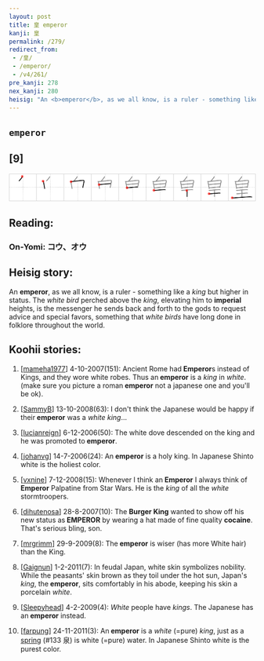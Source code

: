 ```yaml
---
layout: post
title: 皇 emperor
kanji: 皇
permalink: /279/
redirect_from:
 - /皇/
 - /emperor/
 - /v4/261/
pre_kanji: 278
nex_kanji: 280
heisig: "An <b>emperor</b>, as we all know, is a ruler - something like a <i>king</i> but higher in status. The <i>white bird</i> perched above the <i>king</i>, elevating him to <b>imperial</b> heights, is the messenger he sends back and forth to the gods to request advice and special favors, something that <i>white birds</i> have long done in folklore throughout the world."
---
```


## `emperor`

## [9]

<div class="stroke"><img src="../images/E79A87.png" /></div>

## Reading:

### On-Yomi: コウ、オウ

## Heisig story:

An <b>emperor</b>, as we all know, is a ruler - something like a <i>king</i> but higher in status. The <i>white bird</i> perched above the <i>king</i>, elevating him to <b>imperial</b> heights, is the messenger he sends back and forth to the gods to request advice and special favors, something that <i>white birds</i> have long done in folklore throughout the world.

## Koohii stories:

1) [<a href="http://kanji.koohii.com/profile/mameha1977">mameha1977</a>] 4-10-2007(151): Ancient Rome had<strong> Emperor</strong>s instead of Kings, and they wore white robes. Thus an<strong> emperor</strong> is a <em>king</em> in <em>white</em>. (make sure you picture a roman<strong> emperor</strong> not a japanese one and you&#039;ll be ok).

2) [<a href="http://kanji.koohii.com/profile/SammyB">SammyB</a>] 13-10-2008(63): I don&#039;t think the Japanese would be happy if their<strong> emperor</strong> was a <em>white king</em>...

3) [<a href="http://kanji.koohii.com/profile/lucianreign">lucianreign</a>] 6-12-2006(50): The white dove descended on the king and he was promoted to<strong> emperor</strong>.

4) [<a href="http://kanji.koohii.com/profile/johanvg">johanvg</a>] 14-7-2006(24): An<strong> emperor</strong> is a holy king. In Japanese Shinto white is the holiest color.

5) [<a href="http://kanji.koohii.com/profile/vxnine">vxnine</a>] 7-12-2008(15): Whenever I think an<strong> Emperor</strong> I always think of<strong> Emperor</strong> Palpatine from Star Wars. He is the <em>king</em> of all the <em>white</em> stormtroopers.

6) [<a href="http://kanji.koohii.com/profile/dihutenosa">dihutenosa</a>] 28-8-2007(10): The <strong>Burger King</strong> wanted to show off his new status as<strong> EMPEROR</strong> by wearing a hat made of fine quality <strong>cocaine</strong>. That&#039;s serious bling, son.

7) [<a href="http://kanji.koohii.com/profile/mrgrimm">mrgrimm</a>] 29-9-2009(8): The<strong> emperor</strong> is wiser (has more White hair) than the King.

8) [<a href="http://kanji.koohii.com/profile/Gaignun">Gaignun</a>] 1-2-2011(7): In feudal Japan, white skin symbolizes nobility. While the peasants&#039; skin brown as they toil under the hot sun, Japan&#039;s <em>king</em>, the<strong> emperor</strong>, sits comfortably in his abode, keeping his skin a porcelain <em>white</em>.

9) [<a href="http://kanji.koohii.com/profile/Sleepyhead">Sleepyhead</a>] 4-2-2009(4): <em>White</em> people have <em>kings</em>. The Japanese has an<strong> emperor</strong> instead.

10) [<a href="http://kanji.koohii.com/profile/farpung">farpung</a>] 24-11-2011(3): An<strong> emperor</strong> is a <em>white</em> (=pure) <em>king</em>, just as a <a href="../v4/133">spring</a> (#133 泉) is white (=pure) water. In Japanese Shinto white is the purest color.
